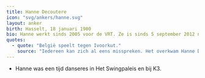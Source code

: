 ```yaml
---
title: Hanne Decoutere
icon: "svg/ankers/hanne.svg"
layout: anker
birth: Hasselt, 18 januari 1980
bio: Hanne werkt sinds 2005 voor de VRT. Ze is sinds 5 september 2012 nieuwslezer in de plaats van Freek Braeckman.
quotes:
  - quote: "België speelt tegen Ivoorkut."
    source: "Iedereen kan zich al eens misspreken. Het overkwam Hanne Decoutere tijdens Het Journaal."
---
```


* Hanne was een tijd danseres in Het Swingpaleis en bij K3.
